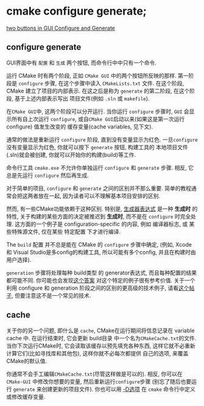 # cmake configure generate;

[two buttons in GUI Configure and Generate](https://microeducate.tech/why-there-are-two-buttons-in-gui-configure-and-generate-when-cli-does-all-in-one-command/)

## configure generate

GUI界面中有 `配置` 和 `生成` 两个按钮, 而命令行中中只有一个命令.

运行 CMake 时有两个阶段, 正如 `CMake GUI` 中的两个按钮所反映的那样.
第一阶段是 `configure` 步骤, 在这个步骤中读入 `CMakeLists.txt` 文件.
在这个阶段, CMake 建立了项目的内部表示.
在这之后是称为 `generate` 的第二阶段, 在这个阶段,
基于上述内部表示写出 项目文件(例如 `.sln` 或 `makefile`).

在`CMake GUI`中, 这两个阶段可以分开运行.
当你运行 `configure` 步骤时, `GUI` 会显示所有自上次运行 `configure`,
或自`CMake GUI`启动以来(如果这是第一次运行configure)
值发生改变的 缓存变量(cache variables, 见下文).

通常的做法是重新运行 `configure` 阶段, 直到没有变量显示为红色.
一旦`configure`没有变量显示为红色, 你就可以按下 `generate` 按钮,
构建工具的 本地项目文件(.sln)就会被创建, 你就可以开始你的构建(build)等工作.

命令行工具 `cmake.exe` 不允许你单独运行 `configure` 和 `generate` 步骤.
相反, 它总是先运行 `configure` 然后再生成.

对于简单的项目, `configure` 和 `generate` 之间的区别并不那么重要.
简单的教程通常会把这两者放在一起, 因为读者可以不理解基本项目安排的区别.

然而, 有一些CMake功能依赖于这种区别.
特别是, [生成器表达式][] 是一种 **生成时** 的特性,
关于构建的某些方面的决定被推迟到 **生成时**,
而不是在 `configure` 时完全处理.
这方面的一个例子是 configuration-specific 的内容,
例如 编译器标志, 或 某些特殊源文件,
仅在某些 特定配置 下才进行编译.

The `build` 配置 并不总是能在 CMake 的 `configure` 步骤中确定,
(例如, Xcode 和 Visual Studio是多config的构建工具,
所以可能有多个config, 并且在构建时由用户选择).

`generation` 步骤将处理每种 build类型 的 generator表达式,
而且每种配置的结果都可能不同.
你可能也会发现[这个答案][] 对这个特定的例子很有参考价值.
关于一个利用 configure 和 generation 阶段之间的区别的更高级的技术例子,
请看[这个帖子][], 但要注意这不是一个常见的技术.

## cache

关于你的另一个问题, 即什么是 `cache`,
CMake在运行期间将信息记录在 variable cache 中.
在运行结束时, 它会更新 build目录 中一个名为`CMakeCache.txt`的文件.
当你下次运行CMake时, 它会读取该缓存以预先填充各种东西,
这样它就不必重新计算它们(比如寻找库和其他包),
这样你就不必每次都提供 自己的选项, 来覆盖CMake的默认值.

你通常不会手工编辑`CMakeCache.txt`(尽管这样做是可以的).
相反, 你可以在 `CMake-GUI` 中修改你想要的变量, 然后重新运行`configure`步骤
(别忘了随后也要运行 `generate` 来创建更新的项目文件).
你也可以用 [-D选项][] 在 `cmake` 命令行中定义或修改缓存变量.

[生成器表达式]: https://cmake.org/cmake/help/latest/manual/cmake-generator-expressions.7.html
[这个答案]: https://stackoverflow.com/a/24470998/1938798
[这个帖子]: https://stackoverflow.com/q/36084785/1938798
[-D选项]: https://cmake.org/cmake/help/latest/manual/cmake.1.html
